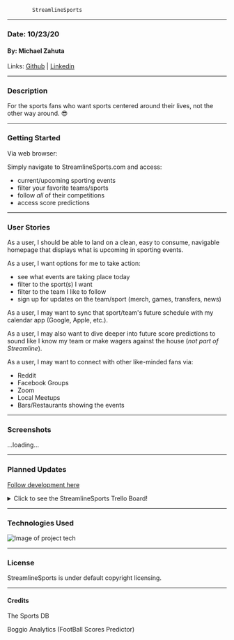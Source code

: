             StreamlineSports

----------------------------------------
### Date: 10/23/20
#### By: Michael Zahuta

Links: [Github](https://github.com/MikeyZboy) | [Linkedin](https://www.linkedin.com/in/mikezahuta/)

----------------------------------------
### Description ###

For the sports fans who want sports centered around their lives, not the other way around. 
:sunglasses:

----------------------------------------
### Getting Started ###

Via web browser:

Simply navigate to StreamlineSports.com and access:
 - current/upcoming sporting events
 - filter your favorite teams/sports
 - follow *all* of their competitions
 - access score predictions

----------------------------------------
### User Stories ###

As a user, I should be able to land on a clean, easy to consume, navigable homepage that displays what is upcoming in sporting events.

As a user, I want options for me to take action:
 - see what events are taking place today
 - filter to the sport(s) I want
 - filter to the team I like to follow
 - sign up for updates on the team/sport (merch, games, transfers, news) 

As a user, I may want to sync that sport/team's future schedule with my calendar app (Google, Apple, etc.).

As a user, I may also want to dive deeper into future score predictions to sound like I know my team or make wagers against the house (*not part of Streamline*).

As a user, I may want to connect with other like-minded fans via:
- Reddit
- Facebook Groups
- Zoom
- Local Meetups
- Bars/Restaurants showing the events

----------------------------------------
### Screenshots ###

...loading...


----------------------------------------
### Planned Updates ###

[Follow development here](https://trello.com/b/6NGIsw7r/streamlinesports-website)

<details>
  <summary>Click to see the StreamlineSports Trello Board!</summary>

![StreamlineSports](https://i.imgur.com/TpMBSXB.png)

</details>

----------------------------------------
### Technologies Used ###

![Image of project tech](https://cdn-images-1.medium.com/max/2000/1*l4xICbIIYlz1OTymWCoUTw.jpeg)

----------------------------------------
### License ####

StreamlineSports is under default copyright licensing.

----------------------------------------
#### Credits ####

The Sports DB

Boggio Analytics (FootBall Scores Predictor)